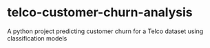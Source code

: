# telco-customer-churn-analysis
A python project predicting customer churn for a Telco dataset using classification models
